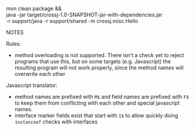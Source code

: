 mvn clean package && \
    java -jar target/crossj-1.0-SNAPSHOT-jar-with-dependencies.jar \
    -r support/java -r support/shared -m crossj.misc.Hello

NOTES

Rules:
* method overloading is not supported. There isn't a check yet
    to reject programs that use this, but on some targets (e.g. Javascript)
    the resulting program will not work properly, since the method names
    will overwrite each other

Javascript translator:

* method names are prefixed with `M$` and field names are prefixed with
    `F$` to keep them from conflicting with each other and special
    javascript names.
* interface marker fields exist that start with `I$` to allow quickly
    doing `instanceof` checks with interfaces
